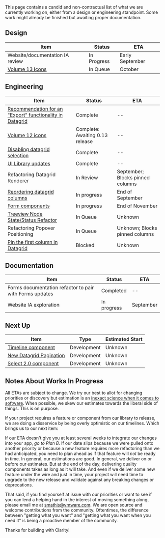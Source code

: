 This page contains a candid and non-contractual list of what we are currently working on,
either from a design or engineering standpoint. Some work might already be finished
but awaiting proper documentation.

## Design
Item|Status|ETA
----|----|----
Website/documentation IA review|In Progress|Early September
[Volume 13 Icons](https://github.com/vmware/clarity/issues/2504)|In Queue|October

## Engineering
Item|Status|ETA
----|----|----
[Recommendation for an "Export" functionality in Datagrid](https://github.com/vmware/clarity/issues/2286)|Complete|--
[Volume 12 icons](https://github.com/vmware/clarity/issues/2222)|Complete: Awaiting 0.13 release|--
[Disabling datagrid selection](https://github.com/vmware/clarity/issues/1018)|Complete|--
[UI Library updates](https://github.com/vmware/clarity/issues/2498)|Complete|--
Refactoring Datagrid Renderer|In Review|September; Blocks pinned columns
[Reordering datagrid columns](https://github.com/vmware/clarity/issues/1771)|In progress|End of September
[Form components](https://github.com/vmware/clarity/issues/1878)|In progress|End of November
[Treeview Node State/Status Refactor](https://github.com/vmware/clarity/issues/1400)|In Queue|Unknown
Refactoring Popover Positioning|In Queue|Unknown; Blocks pinned columns
[Pin the first column in Datagrid](https://github.com/vmware/clarity/issues/1586)|Blocked|Unknown

## Documentation
Item|Status|ETA
----|----|----
Forms documentation refactor to pair with Forms updates|Completed|--
Website IA exploration|In progress|September

## Next Up
Item|Type|Estimated Start
----|----|----
[Timeline component](https://github.com/vmware/clarity/issues/1633)|Development|Unknown
[New Datagrid Pagination](https://github.com/vmware/clarity/issues/2361)|Development|Unknown
[Select 2.0 component](https://github.com/vmware/clarity/issues/248)|Development|Unknown


## Notes About Works In Progress

All ETAs are subject to change. We try our best to allot for changing priorities or discovery but estimation is an [inexact science when it comes to software](https://techcrunch.com/2016/04/30/estimate-thrice-develop-once/). When possible, we skew our estimates towards the liberal side of things. This is on purpose.

If your project requires a feature or component from our library to release, we are doing a disservice by being overly optimistic on our timelines. Which brings us to our next item:

If our ETA doesn't give you at least several weeks to integrate our changes into your app, _go to Plan B_. If our date slips because we were pulled onto another priority or because a new feature requires more refactoring than we had anticipated, you need to plan ahead as if that feature will _not_ be ready in time. In general, our estimations are good. In general, we deliver on or before our estimates. But at the end of the day, delivering quality components takes as long as it will take. And even if we deliver some new feature under the wire and just in time, your project will need time to upgrade to the new release and validate against any breaking changes or deprecations.

That said, if you find yourself at issue with our priorities or want to see if you can lend a helping hand in the interest of moving something along, please email me at [smathis@vmware.com](mailto:smathis@vmware.coml). We are open source and welcome contributions from the community. Oftentimes, the difference between "getting what you want" and "getting what you want when you need it" is being a proactive member of the community.

Thanks for building with Clarity!
